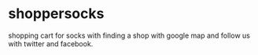 shoppersocks
============

shopping cart for socks with finding a shop with google map and follow us  with twitter and facebook. 
